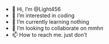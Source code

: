 - 👋 Hi, I’m @Light456
- 👀 I’m interested in coding
- 🌱 I’m currently learning nothing
- 💞️ I’m looking to collaborate on mmhn
- 📫 How to reach me. just don't

<!---
Light456/Light456 is a ✨ special ✨ repository because its `README.md` (this file) appears on your GitHub profile.
You can click the Preview link to take a look at your changes.
--->
